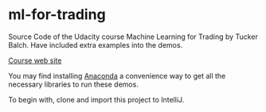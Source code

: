 # ml-for-trading
Source Code of the Udacity course Machine Learning for Trading by Tucker Balch. Have included extra examples into the demos.

[Course web site](https://www.udacity.com/course/machine-learning-for-trading--ud501)

You may find installing [Anaconda](https://docs.continuum.io/anaconda/install) a convenience way to get all the necessary libraries to run these demos.

To begin with, clone and import this project to IntelliJ.